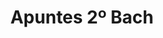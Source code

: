 ---
title: "Apuntes 2º Bach"  # Add a page title.
summary: "Apuntes 2º Bach"  # Add a page description.
type: "widget_page"  # Page type is a Widget Page
---
